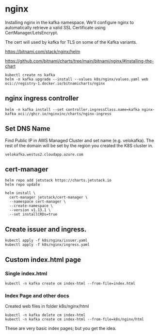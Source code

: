 # nginx

Installing nginx in the kafka namespace.  We'll configure nginx to automatically retrieve a valid SSL Certificate using CertManager/LetsEncrypt.

The cert will used by kafka for TLS on some of the Kafka variants. 


https://bitnami.com/stack/nginx/helm


https://github.com/bitnami/charts/tree/main/bitnami/nginx/#installing-the-chart


```
kubectl create ns kafka
helm -n kafka upgrade --install --values k8s/nginx/values.yaml web oci://registry-1.docker.io/bitnamicharts/nginx
```

## nginx ingress controller 

```
helm -n kafka install --set controller.ingressClass.name=kafka nginx-kafka oci://ghcr.io/nginxinc/charts/nginx-ingress
```

## Set DNS Name

Find Public IP in AWS Managed Cluster and set name (e.g. velokafka).  The rest of the domain will be set by the region you created the K8S cluster in.

```
velokafka.westus2.cloudapp.azure.com
```

## cert-manager 

```
helm repo add jetstack https://charts.jetstack.io
helm repo update
```

```
helm install \
  cert-manager jetstack/cert-manager \
  --namespace cert-manager \
  --create-namespace \
  --version v1.13.1 \
  --set installCRDs=true
```

## Create issuer and ingress.

```
kubectl apply -f k8s/nginx/issuer.yaml 
kubectl apply -f k8s/nginx/ingress.yaml
```

## Custom index.html page

### Single index.html

```
kubectl -n kafka create cm index-html --from-file=index.html
```

### Index Page and other docs

Created web files in folder k8s/nginx/html

```
kubectl -n kafka delete cm index-html 
kubectl -n kafka create cm index-html --from-file=k8s/nginx/html
```

These are very basic index pages; but you get the idea.



